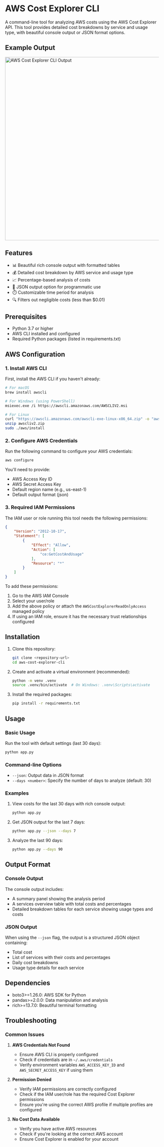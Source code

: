 # AWS Cost Explorer CLI

A command-line tool for analyzing AWS costs using the AWS Cost Explorer API. This tool provides detailed cost breakdowns by service and usage type, with beautiful console output or JSON format options.

## Example Output

<img src="output.png" width="600" alt="AWS Cost Explorer CLI Output">

## Features

- 📊 Beautiful rich console output with formatted tables
- 💰 Detailed cost breakdown by AWS service and usage type
- 📈 Percentage-based analysis of costs
- 🔄 JSON output option for programmatic use
- ⏱️ Customizable time period for analysis
- 🔍 Filters out negligible costs (less than $0.01)

## Prerequisites

- Python 3.7 or higher
- AWS CLI installed and configured
- Required Python packages (listed in requirements.txt)

## AWS Configuration

### 1. Install AWS CLI

First, install the AWS CLI if you haven't already:
```bash
# For macOS
brew install awscli

# For Windows (using PowerShell)
msiexec.exe /i https://awscli.amazonaws.com/AWSCLIV2.msi

# For Linux
curl "https://awscli.amazonaws.com/awscli-exe-linux-x86_64.zip" -o "awscliv2.zip"
unzip awscliv2.zip
sudo ./aws/install
```

### 2. Configure AWS Credentials

Run the following command to configure your AWS credentials:
```bash
aws configure
```

You'll need to provide:
- AWS Access Key ID
- AWS Secret Access Key
- Default region name (e.g., us-east-1)
- Default output format (json)

### 3. Required IAM Permissions

The IAM user or role running this tool needs the following permissions:

```json
{
    "Version": "2012-10-17",
    "Statement": [
        {
            "Effect": "Allow",
            "Action": [
                "ce:GetCostAndUsage"
            ],
            "Resource": "*"
        }
    ]
}
```

To add these permissions:
1. Go to the AWS IAM Console
2. Select your user/role
3. Add the above policy or attach the `AWSCostExplorerReadOnlyAccess` managed policy
4. If using an IAM role, ensure it has the necessary trust relationships configured

## Installation

1. Clone this repository:
   ```bash
   git clone <repository-url>
   cd aws-cost-explorer-cli
   ```

2. Create and activate a virtual environment (recommended):
   ```bash
   python -m venv .venv
   source .venv/bin/activate  # On Windows: .venv\Scripts\activate
   ```

3. Install the required packages:
   ```bash
   pip install -r requirements.txt
   ```

## Usage

### Basic Usage

Run the tool with default settings (last 30 days):
```bash
python app.py
```

### Command-line Options

- `--json`: Output data in JSON format
- `--days <number>`: Specify the number of days to analyze (default: 30)

### Examples

1. View costs for the last 30 days with rich console output:
   ```bash
   python app.py
   ```

2. Get JSON output for the last 7 days:
   ```bash
   python app.py --json --days 7
   ```

3. Analyze the last 90 days:
   ```bash
   python app.py --days 90
   ```

## Output Format

### Console Output

The console output includes:
- A summary panel showing the analysis period
- A services overview table with total costs and percentages
- Detailed breakdown tables for each service showing usage types and costs

### JSON Output

When using the `--json` flag, the output is a structured JSON object containing:
- Total cost
- List of services with their costs and percentages
- Daily cost breakdowns
- Usage type details for each service

## Dependencies

- boto3>=1.26.0: AWS SDK for Python
- pandas>=2.0.0: Data manipulation and analysis
- rich>=13.7.0: Beautiful terminal formatting

## Troubleshooting

### Common Issues

1. **AWS Credentials Not Found**
   - Ensure AWS CLI is properly configured
   - Check if credentials are in `~/.aws/credentials`
   - Verify environment variables `AWS_ACCESS_KEY_ID` and `AWS_SECRET_ACCESS_KEY` if using them

2. **Permission Denied**
   - Verify IAM permissions are correctly configured
   - Check if the IAM user/role has the required Cost Explorer permissions
   - Ensure you're using the correct AWS profile if multiple profiles are configured

3. **No Cost Data Available**
   - Verify you have active AWS resources
   - Check if you're looking at the correct AWS account
   - Ensure Cost Explorer is enabled for your account

